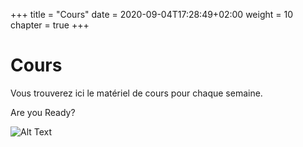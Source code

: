 +++
  title = "Cours"
  date = 2020-09-04T17:28:49+02:00
  weight = 10
  chapter = true
+++

# Cours
Vous trouverez ici le matériel de cours pour chaque semaine. 

Are you Ready?

![Alt Text](https://media.giphy.com/media/CjmvTCZf2U3p09Cn0h/giphy.gif?width=500px)


<!--
<div style="text-align: center"><iframe src="https://giphy.com/embed/CjmvTCZf2U3p09Cn0h" width="480" height="452" frameBorder="0" class="giphy-embed" allowFullScreen></iframe></div>
-->